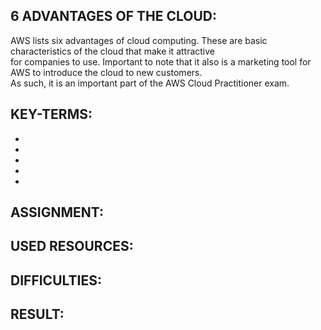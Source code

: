 ## 6 ADVANTAGES OF THE CLOUD:

AWS lists six advantages of cloud computing. These are basic characteristics of the cloud that make it attractive   
for companies to use. Important to note that it also is a marketing tool for AWS to introduce the cloud to new customers.   
As such, it is an important part of the AWS Cloud Practitioner exam.  


## KEY-TERMS:

*
*
*
*
*

## ASSIGNMENT:



## USED RESOURCES:



## DIFFICULTIES:



## RESULT: